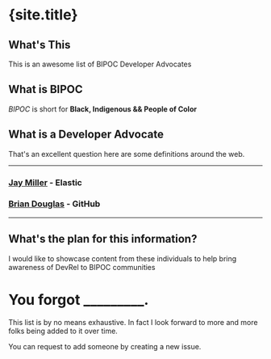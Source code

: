 # {site.title}

## What's This

This is an awesome list of BIPOC Developer Advocates

## What is BIPOC

_BIPOC_ is short for **Black, Indigenous && People of Color**

## What is a Developer Advocate

That's an excellent question here are some definitions around the web.

----

### [Jay Miller](https://kjaymiller.com) - Elastic

### [Brian Douglas](https://bdougie.live) - GitHub

----

## What's the plan for this information?

I would like to showcase content from these individuals to help bring awareness of DevRel to BIPOC communities 


# You forgot _________.

This list is by no means exhaustive. In fact I look forward to more and more folks being added to it over time. 

You can request to add someone by creating a new issue.
